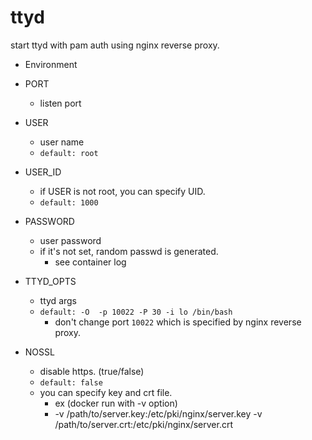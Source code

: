 # ttyd 

start ttyd with pam auth using nginx reverse proxy.

* Environment

* PORT
   * listen port
* USER
   * user name
   * `default: root`
* USER_ID
   * if USER is not root, you can specify UID.
   * `default: 1000`
* PASSWORD
   * user password
   * if it's not set, random passwd is generated.
       * see container log
* TTYD_OPTS
   * ttyd args
   * `default: -O  -p 10022 -P 30 -i lo /bin/bash`
       * don't change port `10022` which is specified by nginx reverse proxy.
* NOSSL
   * disable https. (true/false)
   * `default: false`
   * you can specify key and crt file.
       * ex (docker run with -v option)
       * -v /path/to/server.key:/etc/pki/nginx/server.key -v /path/to/server.crt:/etc/pki/nginx/server.crt 
